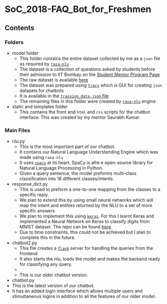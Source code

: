 # SoC_2018-FAQ_Bot_for_Freshmen

## Contents

### Folders
- model folder
  - This folder contains the entire dataset collected by me as a `json` file as required by [`rasa-nlu`](https://nlu.rasa.com/index.html)
  - The dataset is a collection of questions asked by students before their admission to IIT Bombay on the [Student Mentor Program Page](http://smp.iitb.ac.in/)
  - The raw dataset is available [here](https://docs.google.com/document/d/1iW_m7Jtr_J4rVu5qPWgf0IAIep7-Q23b6jtW4mwQLy8/edit?usp=sharing)
  - The dataset was prepared using [`tracy`](https://yuukanoo.github.io/tracy/#/agents) which is GUI for creating `json` datasets for chatbots
  - It is available in the [`training_data.json` file](https://github.com/soumyac1999/SoC_2018-FAQ_Bot_for_Freshmen/blob/master/model/training_data.json)
  - The remaining files in this folder were created by [`rasa-nlu`](https://nlu.rasa.com/index.html) engine
- static and templates folder
  - This contains the front end `html` and `css` scripts for the chatbot interface. This was created by my mentor Saurabh Kumar.
  
### Main Files
- nlu.py
  - This is the most important part of our chatbot.
  - It contains our Natural Language Understanding Engine which was made using `rasa-nlu`
  - It uses [`spacy`](https://spacy.io/) at its heart. SpaCy is afre e open-source library for Natural Language Processing in Python.
  - Given a query sentence, the model preforms multi-class classification into 18 different classes/intents.
- response_dict.py
  - This is used to preform a one-to-one mapping from the classes to a specific reply.
  - We plan to extend this by using small neural networks which will map the intent and entities returned by the NLU to a set of more specific answers
  - We plan to implement this using [`keras`](https://keras.io/). For this I learnt Keras and implemented a Neural Network on Keras to classify digits from MNIST dataset. The repo can be found [here](https://github.com/soumyac1999/keras-mnist-nn).
  - Due to time constraints, this could not be achieved but I plan to complete this in the future.
- chatbot2.py
  - This file creates a [`flask`](http://flask.pocoo.org/) server for handling the queries from the frontend.
  - It also starts the nlu, loads the model and makes the backend ready for classifying any query.
  - 
  - This is our older chatbot version.
 - chatbot.py
  - This is the latest version of our chatbot.
  - It has an added login interface which allows multiple users and stimultaneous logins in addition to all the features of our older model.
